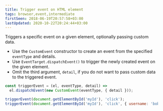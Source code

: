 ```yaml
---
title: Trigger event on HTML element
tags: browser,event,intermediate
firstSeen: 2018-06-19T20:57:58+03:00
lastUpdated: 2020-10-22T20:24:44+03:00
---
```


Triggers a specific event on a given element, optionally passing custom data.

- Use the `CustomEvent` constructor to create an event from the specified `eventType` and details.
- Use `EventTarget.dispatchEvent()` to trigger the newly created event on the given element.
- Omit the third argument, `detail`, if you do not want to pass custom data to the triggered event.

```js
const triggerEvent = (el, eventType, detail) =>
  el.dispatchEvent(new CustomEvent(eventType, { detail }));
```

```js
triggerEvent(document.getElementById('myId'), 'click');
triggerEvent(document.getElementById('myId'), 'click', { username: 'bob' });
```
